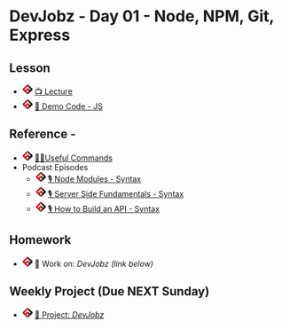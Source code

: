 # DevJobz - Day 01 - Node, NPM, Git, Express

## Lesson
- ![FSA](/logo.png) [📺 Lecture](https://www.youtube.com/watch?v=OeFgTyGwHE4&list=PL9NTD5QQdssXTarkBujHENSDgUVBIoFX8&index=42)
- ![FSA](/logo.png) [👾 Demo Code - JS](app.js)

## Reference - 
- ![FSA](/logo.png) [👨‍💻Useful Commands](../../reference/useful-commands.md)
- Podcast Episodes
  - ![FSA](/logo.png) [🎙️ Node Modules - Syntax](https://syntax.fm/show/211/hasty-treat-modules-in-node)
  - ![FSA](/logo.png) [🎙️ Server Side Fundamentals - Syntax](https://syntax.fm/show/188/the-fundamentals-server-side)
  - ![FSA](/logo.png) [🎙️ How to Build an API - Syntax](https://syntax.fm/show/174/how-to-build-an-api)

## Homework
- ![FSA](/logo.png) 🔬 Work on: *DevJobz (link below)*

## Weekly Project (Due NEXT Sunday)
- ![FSA](/logo.png) [🔬 Project: *DevJobz*](https://learn.fullstackacademy.com/workshop/5e9864796d12f200044538a5/content/5e9864796d12f200044538b3/text)
